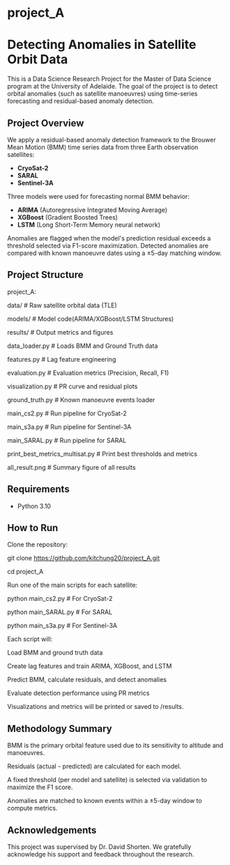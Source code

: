 # project_A

# Detecting Anomalies in Satellite Orbit Data

This is a Data Science Research Project for the Master of Data Science program at the University of Adelaide. The goal of the project is to detect orbital anomalies (such as satellite manoeuvres) using time-series forecasting and residual-based anomaly detection.

## Project Overview

We apply a residual-based anomaly detection framework to the Brouwer Mean Motion (BMM) time series data from three Earth observation satellites:

- **CryoSat-2**
- **SARAL**
- **Sentinel-3A**

Three models were used for forecasting normal BMM behavior:

- **ARIMA** (Autoregressive Integrated Moving Average)
- **XGBoost** (Gradient Boosted Trees)
- **LSTM** (Long Short-Term Memory neural network)

Anomalies are flagged when the model's prediction residual exceeds a threshold selected via F1-score maximization. Detected anomalies are compared with known manoeuvre dates using a ±5-day matching window.

## Project Structure
project_A:

data/ # Raw satellite orbital data (TLE)

models/ # Model code(ARIMA/XGBoost/LSTM Structures)

results/ # Output metrics and figures

data_loader.py # Loads BMM and Ground Truth data

features.py # Lag feature engineering

evaluation.py # Evaluation metrics (Precision, Recall, F1)

visualization.py # PR curve and residual plots

ground_truth.py # Known manoeuvre events loader

main_cs2.py # Run pipeline for CryoSat-2

main_s3a.py # Run pipeline for Sentinel-3A

main_SARAL.py # Run pipeline for SARAL

print_best_metrics_multisat.py # Print best thresholds and metrics

all_result.png # Summary figure of all results


## Requirements

- Python 3.10

## How to Run

Clone the repository:

git clone https://github.com/kitchung20/project_A.git

cd project_A

Run one of the main scripts for each satellite:

python main_cs2.py     # For CryoSat-2

python main_SARAL.py   # For SARAL

python main_s3a.py     # For Sentinel-3A

Each script will:

Load BMM and ground truth data

Create lag features and train ARIMA, XGBoost, and LSTM

Predict BMM, calculate residuals, and detect anomalies

Evaluate detection performance using PR metrics

Visualizations and metrics will be printed or saved to /results.


## Methodology Summary
BMM is the primary orbital feature used due to its sensitivity to altitude and manoeuvres.

Residuals (actual - predicted) are calculated for each model.

A fixed threshold (per model and satellite) is selected via validation to maximize the F1 score.

Anomalies are matched to known events within a ±5-day window to compute metrics.

## Acknowledgements
This project was supervised by Dr. David Shorten. We gratefully acknowledge his support and feedback throughout the research.
